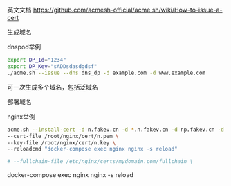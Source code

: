 # 



英文文档 https://github.com/acmesh-official/acme.sh/wiki/How-to-issue-a-cert

生成域名

dnspod举例
```sh
export DP_Id="1234"
export DP_Key="sADDsdasdgdsf"
./acme.sh --issue --dns dns_dp -d example.com -d www.example.com
```
可一次生成多个域名，包括泛域名


部署域名 

nginx举例

```sh
acme.sh --install-cert -d n.fakev.cn -d *.n.fakev.cn -d np.fakev.cn -d *.np.fakev.cn \
--cert-file /root/nginx/cert/n.pem \
--key-file /root/nginx/cert/n.key \
--reloadcmd "docker-compose exec nginx nginx -s reload"

# --fullchain-file /etc/nginx/certs/mydomain.com/fullchain \

```
docker-compose exec nginx nginx -s reload
